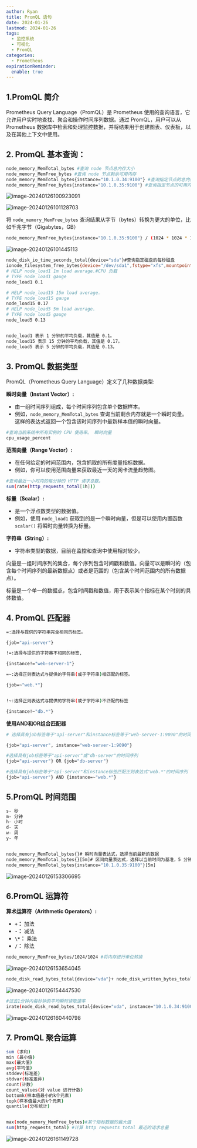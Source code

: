 ```yaml
---
author: Ryan
title: PromQL 语句
date: 2024-01-26
lastmod: 2024-01-26
tags:
  - 监控系统
  - 可视化
  - PromQL
categories:
  - Prometheus
expirationReminder:
  enable: true
---
```




## 1.PromQL 简介

Prometheus Query Language（PromQL）是 Prometheus 使用的查询语言，它允许用户实时地查找、聚合和操作时间序列数据。通过 PromQL，用户可以从 Prometheus 数据库中检索和处理监控数据，并将结果用于创建图表、仪表板，以及在其他上下文中使用。



## 2. PromQL 基本查询：

```bash
node_memory_MemTotal_bytes #査询 node 节点总内存大小
node_memory_MemFree_bytes #査询 node 节点剩余可用内存
node_memory_MemTotal_bytes{instance="10.1.0.34:9100"} #查询指定节点的总内存
node_memory_MemFree_bytes{instance="10.1.0.35:9100"} #查询指定节点的可用内存
```



![image-20240126100923091](http://img.xinn.cc/image-20240126100923091.png)

![image-20240126101128703](http://img.xinn.cc/image-20240126101128703.png)

将 `node_memory_MemFree_bytes` 查询结果从字节（bytes）转换为更大的单位，比如千兆字节（Gigabytes，GB）

```bash
node_memory_MemFree_bytes{instance="10.1.0.35:9100"} / (1024 * 1024 * 1024)
```

![image-20240126101445113](http://img.xinn.cc/image-20240126101445113.png)



```bash
node_disk_io_time_seconds_total{device="sda"}#查询指定磁盘的每秒磁盘 
ionode_filesystem_free_bytes{device="/dev/sda1",fstype="xfs",mountpoint=""} #査看指定磁盘的磁盘剩余空间
# HELP node_load1 1m load average.#CPU 负载
# TYPE node_load1 gauge
node_load1 0.1

# HELP node_load15 15m load average.
# TYPE node_load15 gauge
node_load15 0.17
# HELP node_load5 5m load average.
# TYPE node load5 gauge
node_load5 0.13


node_load1 表示 1 分钟的平均负载，其值是 0.1。
node_load15 表示 15 分钟的平均负载，其值是 0.17。
node_load5 表示 5 分钟的平均负载，其值是 0.13。
```



##  3. PromQL 数据类型

PromQL（Prometheus Query Language）定义了几种数据类型:

**瞬时向量（Instant Vector）:**

- 由一组时间序列组成，每个时间序列包含单个数据样本。
- 例如，`node_memory_MemTotal_bytes` 查询当前剩余内存就是一个瞬时向量。这样的表达式返回一个包含该时间序列中最新样本值的瞬时向量。

```bash
#查询当前系统中所有实例的 CPU 使用率。 瞬时向量
cpu_usage_percent
```





**范围向量（Range Vector）:**

- 在任何给定的时间范围内，包含抓取的所有度量指标数据。
- 例如，你可以使用范围向量来获取最近一天的网卡流量趋势图。

```bash
#查询最近一小时内的每分钟的 HTTP 请求总数。 
sum(rate(http_requests_total[1h]))
```







**标量（Scalar）:**

- 是一个浮点数类型的数据值。
- 例如，使用 `node_load1` 获取到的是一个瞬时向量，但是可以使用内置函数 `scalar()` 将瞬时向量转换为标量。



**字符串（String）:**

- 字符串类型的数据，目前在监控和查询中使用相对较少。



向量是一组时间序列的集合，每个序列包含时间戳和数值。向量可以是瞬时的（包含每个时间序列的最新数据点）或者是范围的（包含某个时间范围内的所有数据点）。

标量是一个单一的数据点，包含时间戳和数值，用于表示某个指标在某个时刻的具体数值。



## 4. PromQL 匹配器



```bash
=:选择与提供的字符串完全相同的标签。

{job="api-server"}

!=:选择与提供的字符串不相同的标签,

{instance!="web-server-1"}

=~:选择正则表达式与提供的字符串(或子字符串)相匹配的标签。

{job=~"web.*"}


!~:选择正则表达式与提供的字符串(或子字符串)不匹配的标签

{instance!~"db.*"}
```



**使用AND和OR组合匹配器**

```bash
# 选择具有job标签等于"api-server"和instance标签等于"web-server-1:9090"的时间序列

{job="api-server", instance="web-server-1:9090"}

#选择具有job标签等于"api-server"或"db-server"的时间序列
{job="api-server"} OR {job="db-server"}

#选择具有job标签等于"api-server"和instance标签匹配正则表达式"web.*"的时间序列
{job="api-server"} AND {instance=~"web.*"}
```





## 5.PromQL 时间范围



```bash
s- 秒
m- 分钟
h- 小时
d- 天
w- 周
y- 年


node_memory_MemTotal_bytes{}# 瞬时向量表达式，选择当前最新的数据
node_memory_MemTotal_bytes{}[5m]# 区间向量表达式，选择以当前时间为基准，5 分钟内的数据
node_memory_MemTotal_bytes{instance="10.1.0.35:9100"}[5m]
```

![image-20240126153306695](http://img.xinn.cc/image-20240126153306695.png)







## 6.PromQL 运算符

**算术运算符（Arithmetic Operators）:**

- **`+`：** 加法
- **`-`：** 减法
- **`\*`：** 乘法
- **`/`：** 除法

```bash
node_memory_MemFree_bytes/1024/1024 #将内存进行单位转换
```

![image-20240126153654045](http://img.xinn.cc/image-20240126153654045.png)



```bash
node_disk_read_bytes_total{device="vda"}+ node_disk_written_bytes_total{device="vda"}
```

![image-20240126154447530](http://img.xinn.cc/image-20240126154447530.png)



```bash
#过去1分钟内每秒钟的平均瞬时读取速率
irate(node_disk_read_bytes_total{device="vda", instance="10.1.0.34:9100", job="prometheus-k8s-node"}[1m])
```



![image-20240126160440798](http://img.xinn.cc/image-20240126160440798.png)



## 7.  PromQL 聚合运算

```bash
sum (求和)
min (最小值)
max(最大值)
avg(平均值)
stddev(标准差)
stdvar(标准差异)
count(计数)
count_values(对 value 进行计数)
bottomk(样本值最小的k个元素)
topk(样本值最大的k个元素)
quantile(分布统计)


max(node_memory_MemFree_bytes)#某个指标数据的最大值
sum(http_requests_total) #计算 http requests total 最近的请求总量
```

![image-20240126161149728](http://img.xinn.cc/image-20240126161149728.png)